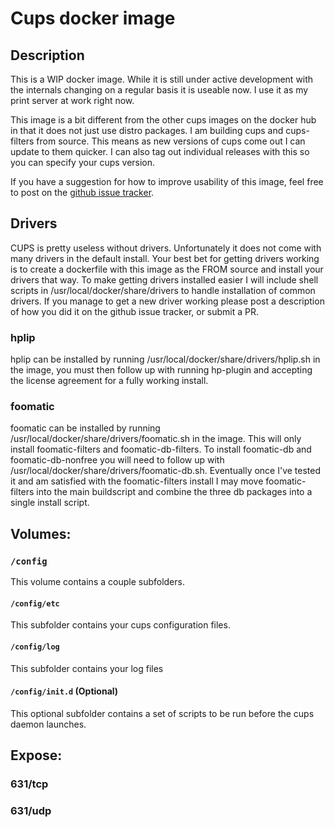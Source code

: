 # Cups docker image

## Description

This is a WIP docker image. While it is still under active development with the internals changing on a regular basis it is useable now. I use it as my print server at work right now.

This image is a bit different from the other cups images on the docker hub in that it does not just use distro packages. I am building cups and cups-filters from source. This means as new versions of cups come out I can update to them quicker. I can also tag out individual releases with this so you can specify your cups version.

If you have a suggestion for how to improve usability of this image, feel free to post on the [github issue tracker](https://github.com/jacobalberty/cups-docker/issues).

## Drivers

CUPS is pretty useless without drivers. Unfortunately it does not come with many drivers in the default install.
Your best bet for getting drivers working is to create a dockerfile with this image as the FROM source and install your drivers that way.
To make getting drivers installed easier I will include shell scripts in /usr/local/docker/share/drivers to handle installation of common drivers.
If you manage to get a new driver working please post a description of how you did it on the github issue tracker, or submit a PR.

### hplip

hplip can be installed by running /usr/local/docker/share/drivers/hplip.sh in the image, you must then follow up with running hp-plugin
and accepting the license agreement for a fully working install.

### foomatic

foomatic can be installed by running /usr/local/docker/share/drivers/foomatic.sh in the image. This will only install foomatic-filters and foomatic-db-filters.
To install foomatic-db and foomatic-db-nonfree you will need to follow up with /usr/local/docker/share/drivers/foomatic-db.sh. Eventually once I've tested it and
am satisfied with the foomatic-filters install I may move foomatic-filters into the main buildscript and combine the three db packages into a single install script.

## Volumes:

### `/config`

This volume contains a couple subfolders.

#### `/config/etc`
This subfolder contains your cups configuration files.

#### `/config/log`
This subfolder contains your log files

#### `/config/init.d` (Optional)
This optional subfolder contains a set of scripts to be run before the cups daemon launches.

## Expose:

### 631/tcp

### 631/udp
